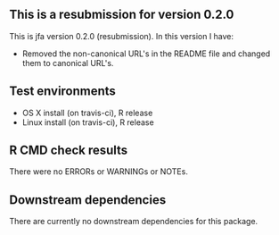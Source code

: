 ## This is a resubmission for version 0.2.0
This is jfa version 0.2.0 (resubmission). In this version I have:

* Removed the non-canonical URL's in the README file and changed them to canonical URL's.

## Test environments
* OS X install (on travis-ci), R release
* Linux install (on travis-ci), R release

## R CMD check results
There were no ERRORs or WARNINGs or NOTEs. 

## Downstream dependencies
There are currently no downstream dependencies for this package.
